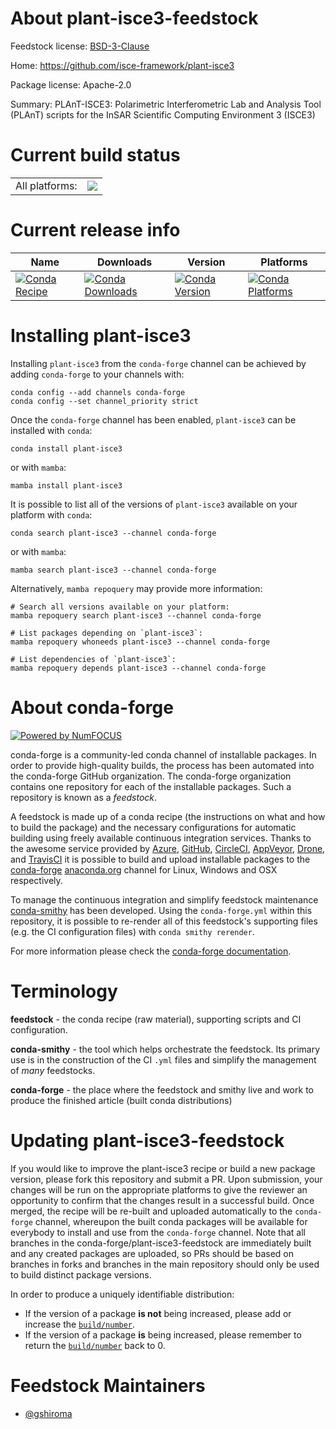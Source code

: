 About plant-isce3-feedstock
===========================

Feedstock license: [BSD-3-Clause](https://github.com/conda-forge/plant-isce3-feedstock/blob/main/LICENSE.txt)

Home: https://github.com/isce-framework/plant-isce3

Package license: Apache-2.0

Summary: PLAnT-ISCE3: Polarimetric Interferometric Lab and Analysis Tool (PLAnT) scripts for the InSAR Scientific Computing Environment 3 (ISCE3)

Current build status
====================


<table><tr><td>All platforms:</td>
    <td>
      <a href="https://dev.azure.com/conda-forge/feedstock-builds/_build/latest?definitionId=26323&branchName=main">
        <img src="https://dev.azure.com/conda-forge/feedstock-builds/_apis/build/status/plant-isce3-feedstock?branchName=main">
      </a>
    </td>
  </tr>
</table>

Current release info
====================

| Name | Downloads | Version | Platforms |
| --- | --- | --- | --- |
| [![Conda Recipe](https://img.shields.io/badge/recipe-plant--isce3-green.svg)](https://anaconda.org/conda-forge/plant-isce3) | [![Conda Downloads](https://img.shields.io/conda/dn/conda-forge/plant-isce3.svg)](https://anaconda.org/conda-forge/plant-isce3) | [![Conda Version](https://img.shields.io/conda/vn/conda-forge/plant-isce3.svg)](https://anaconda.org/conda-forge/plant-isce3) | [![Conda Platforms](https://img.shields.io/conda/pn/conda-forge/plant-isce3.svg)](https://anaconda.org/conda-forge/plant-isce3) |

Installing plant-isce3
======================

Installing `plant-isce3` from the `conda-forge` channel can be achieved by adding `conda-forge` to your channels with:

```
conda config --add channels conda-forge
conda config --set channel_priority strict
```

Once the `conda-forge` channel has been enabled, `plant-isce3` can be installed with `conda`:

```
conda install plant-isce3
```

or with `mamba`:

```
mamba install plant-isce3
```

It is possible to list all of the versions of `plant-isce3` available on your platform with `conda`:

```
conda search plant-isce3 --channel conda-forge
```

or with `mamba`:

```
mamba search plant-isce3 --channel conda-forge
```

Alternatively, `mamba repoquery` may provide more information:

```
# Search all versions available on your platform:
mamba repoquery search plant-isce3 --channel conda-forge

# List packages depending on `plant-isce3`:
mamba repoquery whoneeds plant-isce3 --channel conda-forge

# List dependencies of `plant-isce3`:
mamba repoquery depends plant-isce3 --channel conda-forge
```


About conda-forge
=================

[![Powered by
NumFOCUS](https://img.shields.io/badge/powered%20by-NumFOCUS-orange.svg?style=flat&colorA=E1523D&colorB=007D8A)](https://numfocus.org)

conda-forge is a community-led conda channel of installable packages.
In order to provide high-quality builds, the process has been automated into the
conda-forge GitHub organization. The conda-forge organization contains one repository
for each of the installable packages. Such a repository is known as a *feedstock*.

A feedstock is made up of a conda recipe (the instructions on what and how to build
the package) and the necessary configurations for automatic building using freely
available continuous integration services. Thanks to the awesome service provided by
[Azure](https://azure.microsoft.com/en-us/services/devops/), [GitHub](https://github.com/),
[CircleCI](https://circleci.com/), [AppVeyor](https://www.appveyor.com/),
[Drone](https://cloud.drone.io/welcome), and [TravisCI](https://travis-ci.com/)
it is possible to build and upload installable packages to the
[conda-forge](https://anaconda.org/conda-forge) [anaconda.org](https://anaconda.org/)
channel for Linux, Windows and OSX respectively.

To manage the continuous integration and simplify feedstock maintenance
[conda-smithy](https://github.com/conda-forge/conda-smithy) has been developed.
Using the ``conda-forge.yml`` within this repository, it is possible to re-render all of
this feedstock's supporting files (e.g. the CI configuration files) with ``conda smithy rerender``.

For more information please check the [conda-forge documentation](https://conda-forge.org/docs/).

Terminology
===========

**feedstock** - the conda recipe (raw material), supporting scripts and CI configuration.

**conda-smithy** - the tool which helps orchestrate the feedstock.
                   Its primary use is in the construction of the CI ``.yml`` files
                   and simplify the management of *many* feedstocks.

**conda-forge** - the place where the feedstock and smithy live and work to
                  produce the finished article (built conda distributions)


Updating plant-isce3-feedstock
==============================

If you would like to improve the plant-isce3 recipe or build a new
package version, please fork this repository and submit a PR. Upon submission,
your changes will be run on the appropriate platforms to give the reviewer an
opportunity to confirm that the changes result in a successful build. Once
merged, the recipe will be re-built and uploaded automatically to the
`conda-forge` channel, whereupon the built conda packages will be available for
everybody to install and use from the `conda-forge` channel.
Note that all branches in the conda-forge/plant-isce3-feedstock are
immediately built and any created packages are uploaded, so PRs should be based
on branches in forks and branches in the main repository should only be used to
build distinct package versions.

In order to produce a uniquely identifiable distribution:
 * If the version of a package **is not** being increased, please add or increase
   the [``build/number``](https://docs.conda.io/projects/conda-build/en/latest/resources/define-metadata.html#build-number-and-string).
 * If the version of a package **is** being increased, please remember to return
   the [``build/number``](https://docs.conda.io/projects/conda-build/en/latest/resources/define-metadata.html#build-number-and-string)
   back to 0.

Feedstock Maintainers
=====================

* [@gshiroma](https://github.com/gshiroma/)

